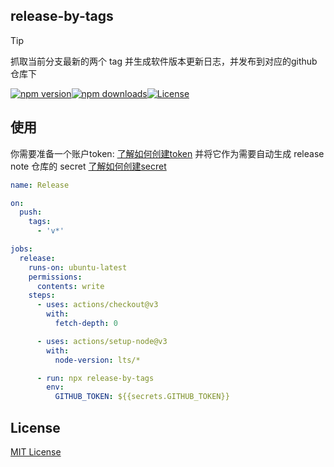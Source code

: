 ## release-by-tags

> [!TIP]
> 抓取当前分支最新的两个 tag 并生成软件版本更新日志，并发布到对应的github仓库下

[![npm version][npm-version-src]][npm-package-href][![npm downloads][npm-monthly-downloads-src]][npm-monthly-downloads-href][![License][license-src]][npm-package-href]

## 使用

你需要准备一个账户token: [了解如何创建token](https://github.com/settings/tokens)
并将它作为需要自动生成 release note 仓库的 secret [了解如何创建secret](https://docs.github.com/zh/actions/security-guides/using-secrets-in-github-actions)

```yml
name: Release

on:
  push:
    tags:
      - 'v*'

jobs:
  release:
    runs-on: ubuntu-latest
    permissions:
      contents: write
    steps:
      - uses: actions/checkout@v3
        with:
          fetch-depth: 0

      - uses: actions/setup-node@v3
        with:
          node-version: lts/*

      - run: npx release-by-tags
        env:
          GITHUB_TOKEN: ${{secrets.GITHUB_TOKEN}}
```

## License

[MIT License](./LICENSE)

<!-- Badges -->

[npm-package-href]: https://npmjs.com/package/release-by-tags
[npm-monthly-downloads-src]: https://img.shields.io/npm/dm/release-by-tags.svg?style=flat-square
[npm-monthly-downloads-href]: http://npm-stat.com/charts.html?package=release-by-tags&from=2024-03-16
[npm-version-src]: https://img.shields.io/npm/v/release-by-tags/latest.svg?style=flat-square
[license-src]: https://img.shields.io/npm/l/release-by-tags.svg?style=flat-square
